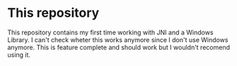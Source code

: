 # This repository

This repository contains my first time working with JNI and a Windows Library.
I can't check wheter this works anymore since I don't use Windows anymore.
This is feature complete and should work but I wouldn't recomend using it.
